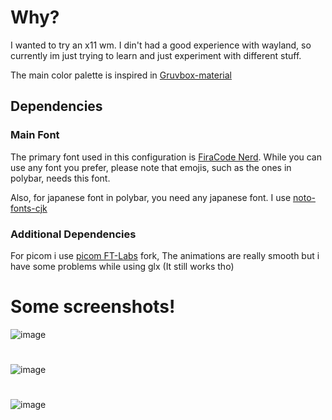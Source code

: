 # Why?
I wanted to try an x11 wm. I din't had a good experience with wayland, so currently im just trying to learn and just experiment with different stuff. 

The main color palette is inspired in [Gruvbox-material](https://github.com/sainnhe/gruvbox-material)
## Dependencies

### Main Font
The primary font used in this configuration is [FiraCode Nerd](https://archlinux.org/packages/extra/any/ttf-firacode-nerd/). While you can use any font you prefer, please note that emojis, such as the ones in polybar, needs this font.

Also, for japanese font in polybar, you need any japanese font. I use [noto-fonts-cjk](https://archlinux.org/packages/extra/any/noto-fonts-cjk/)

### Additional Dependencies
For picom i use [picom FT-Labs](https://github.com/FT-Labs/picom) fork, The animations are really smooth but i have some problems while using glx (It still works tho)


# Some screenshots!

![image](https://github.com/yazukyy/bspwm-dotfiles/assets/172341595/f48b70ef-13df-4ace-908d-71d321fcaeb4)

# 

![image](https://github.com/yazukyy/bspwm-dotfiles/assets/172341595/3b04ea77-aec5-49bf-ae99-49da36ca264e)

#

![image](https://github.com/yazukyy/bspwm-dotfiles/assets/172341595/0a9a7842-fcd5-41f5-b96f-a546ee6b1837)
